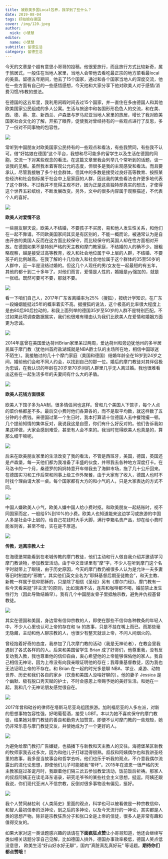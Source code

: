 ```yaml
---
title: 被欧美多国Local包养，我学到了些什么？
date: 2019-08-04
tags: 好姑娘在德国
cover: /img/120.jpeg
author: 
  nick: 小慧慧
editor: 
  name: 小慧慧
subtitle: 留德生活
category: 留德生活
---
```




今天的文章是个超有意思小哥哥的投稿，他很爱旅行，而且旅行方式比较新奇，属于旅居式，一般住在当地人家里，当地人会带他去看吃最正宗的地方菜看最local的美景。留德五年期间，他去了15个国家，通过和各个国家当地人的深度交流，他在一些方面有自己的一些感悟感想，今天他和大家分享下他对欧美人对于感情/消费习惯/传教的想法。



在德国的这五年里，我利用闲暇时间去过15个国家，并一直住在多由德国人和其他欧美国家公民组成的多人公寓。生活与旅途中和各国形形色色人的交流，和在美、西、德、英、意、新西兰、卢森堡与罗马尼亚当地人家里的旅居，增长了我对欧美国家社会文化的了解，开拓了眼界，促使我对曾经持有的一些观点进行了反思，多了一份对不同事物的包容性。

<img class="" data-ratio="0.6670212765957447" src="https://mmbiz.qpic.cn/mmbiz_jpg/rW3MWnUicJ7e8mmn97C0mibkjIVibFgmdqMCXJFd1VguNNVAkqHjjVN9KhTk6nTnCSHdloSmibIicwibM4LuCan0ht2Q/640?wx_fmt=jpeg" data-type="jpeg" data-w="940"/>

常听到中国朋友对欧美国家公民持有的一些观点和看法，有些我赞同，有些我不认可。借“好姑娘在德国”这个平台，我想和尽可能多的留学生以及生活在德国的同胞，交流一下对某些观念的看法。在这篇文章里我会列举几个常听到的话题，谈一谈我的见解。虽然我本着客观公允的态度，但很多是我的主观感受和看法。而且要承认，尽管我接触了多个社会群体，但其中的多数是接受过良好高等教育、按照某些经济和社会指标属于社会中上层家庭的人群，因此我的某些看法也许更多地代表了这个群体。不过我并不觉得主观不好，因为正是这些独特却真实的想法，才使得这个世界五彩缤纷，不断发展改变。另外，文中的很多内容属于观察描述，不代表个人的喜好。

<img class="" data-ratio="0.6670212765957447" src="https://mmbiz.qpic.cn/mmbiz_jpg/rW3MWnUicJ7e8mmn97C0mibkjIVibFgmdqMLeYxzrUXT9mRaCiaqe2V8RIDqa0tP149HQxRjRgRbmv3Vbc65IgEUTg/640?wx_fmt=jpeg" data-type="jpeg" data-w="940"/>



**欧美人对爱情不忠**

一些朋友聊天说，欧美人不结婚，不要孩子不买房，易和他人发生性关系，和他们在一起不靠谱。不同欧美国家间其实是有区别的，不能一概而论，被通常认为是自由开放的美国人反而在这方面比较保守，而比较保守的英国人却在性方面相对开放。在德国如果不是特别严格的天主教和摩门教家庭，不结婚的人的确不少。据粗略观察，越是接受过高等教育，收入和社会地位属于中上层的人群，不结婚、不要孩子的比例越高。在我了解的十几位收入和社会地位属于这个群体的35至50岁的人群中，近一半是没结过婚的。但这几个人现任的男/女友在一起最短的有五年，其他的都十到二十多年了。对他们而言，爱情是人性的，婚姻是yy强加的，就是一张纸。既然可要可不要，那就不要。

<img class="" data-ratio="0.6670212765957447" src="https://mmbiz.qpic.cn/mmbiz_jpg/rW3MWnUicJ7e8mmn97C0mibkjIVibFgmdqM5W7NMKBjwtIMSZfIibGd3QEZve5C9XicgtMLU39vW9kQBVLnGjpHmyuA/640?wx_fmt=jpeg" data-type="jpeg" data-w="940"/>

看一下咱们自己人，2017年广东省离婚率为25%（搜狐），按统计学知识，在广东一段婚姻能挺过5年的概率着实不高。据搜狐的说法，这个极高的比率很大程度上是由80后90后拉动的，和我上面列举的德国35岁至50岁的人群不是特别匹配。不过如果此项调查数据属实，我们也很难有理由认为我们比欧美人在爱情和婚姻方面更为忠诚。

<img class="" data-copyright="0" data-ratio="0.66640625" data-s="300,640" src="https://mmbiz.qpic.cn/mmbiz_jpg/rW3MWnUicJ7e8mmn97C0mibkjIVibFgmdqMqZ4rJ4I2YdhgfLQlibFLqF7LqBkich2dWfCjOrgpsOY6JTf8sSV2tqEA/640?wx_fmt=jpeg" data-type="jpeg" data-w="1280" style=""/>

2014年底曾在美国爱达荷州Brian家里呆过两周，爱达荷州和旁边犹他州的多半居民属于摩门教（犹他州首府盐湖城就是NBA爵士队的主场所在地，相信中国球迷不陌生）。我接触过的几十个摩门家庭（美国和德国）结婚年龄全在18岁到24岁之间，婚前他们会和不同人约会，以找到自己的那一位。婚后的摩门教徒对其伴侣极为忠诚，在我认识的年龄在20岁至70岁间的人群里几乎无人离过婚。我也很难看出这些在一起生活多年的夫妻间有什么大的矛盾。

<img class="" data-ratio="0.6702127659574468" src="https://mmbiz.qpic.cn/mmbiz_jpg/rW3MWnUicJ7e8mmn97C0mibkjIVibFgmdqMpQ7EgFuVVuxq72J8gyqZBuVx83m6WoQGTySzkyb31rUy7QjfAKrGLw/640?wx_fmt=jpeg" data-type="jpeg" data-w="940"/>



****欧美人花钱方面很抠****



欧美人下馆子多为AA制，很多情侣间也这样。曾和几个美国人下馆子，每个人点的菜价格都差不多。最后交小费时他们各算各的，而不是取平均数，就这样数了五分钟的小费钱。来德国过第一个生日时，我本打算请十位德国人去中餐馆撮一顿。几个提前知情的集体反对，我说我这是自愿，你们有什么好反对的。他们告诉我如果这样做，大家会感到难受，甚至有人会不来的。我当时觉得欧美人也真是的，算那么细干嘛呢。

<img class="" data-ratio="0.6670212765957447" src="https://mmbiz.qpic.cn/mmbiz_jpg/rW3MWnUicJ7e8mmn97C0mibkjIVibFgmdqMHOiamDf3ZfhoZeapADUD5tB6bC5IZOzAkODFA5V4TkdNPwFjFQ8puvA/640?wx_fmt=jpeg" data-type="jpeg" data-w="940"/>

后来在欧美朋友家里的生活改变了我的看法，不管是西班牙，美国，德国，英国还是卢森堡，每一天他们都为我准备了丰盛的伙食，并带我去各种地方深度打卡。在马洛卡的一个月，桑德罗的妈妈特意开车带我去了海鲜市场，拖了几十公斤回来。在德国实习和工作后常和同事上级工作外聚餐，由于大家有了收入，德国人也时不时找个理由请大家一桌。每个国家都有大方的和小气的人，只是大家表达的方式不同。

<img class="" data-ratio="0.5627659574468085" src="https://mmbiz.qpic.cn/mmbiz_jpg/rW3MWnUicJ7e8mmn97C0mibkjIVibFgmdqMyT8ibCNwmI0p485FmW9ZSHSiaU02mbpyCO03DGyQ2nUaoibILVibpSAsiaQ/640?wx_fmt=jpeg" data-type="jpeg" data-w="940"/>

中国人嫌欧美人小气，欧美人嫌中国人给小费时抠。和欧美朋友一起结账时，视不同国家而定，一般给5%到10%的小费。欧美人也知道能来这边学习或旅游的中国人多是社会中上层的，给自己花钱时大手大脚，满行李箱名贵产品，却在给小费时能省则省，甚至不给，实在是不厚道。

<img class="" data-ratio="0.625531914893617" src="https://mmbiz.qpic.cn/mmbiz_jpg/rW3MWnUicJ7e8mmn97C0mibkjIVibFgmdqMf2pS0REcvHIibCzGpnBFC4SDrlBaMeicXhlUSmRvgoICqw8DG7ZkhbOA/640?wx_fmt=jpeg" data-type="jpeg" data-w="940"/>



****传教，远离宗教人士****



在海德堡常能看到在老城传教的摩门教徒，他们主动和行人做自我介绍并邀请学习摩门教读物，参加教堂活动。由于中文音译里有”摩“字，不少人在听到摩门这个名字时就带上了眼镜，由于历史原因，今天的摩门教仍被很多人认为是允许一夫多妻等旧时制度的”邪教“。其实他们英文全名为“耶稣基督后期圣徒教会”，和天主教、新教一样属于信仰耶稣的，只是除了相信《圣经》另有《摩尔门经》。摩门教有一些今天看来挺”非主流“的原则，比如滴酒不沾，连茶和咖啡都不喝，婚前禁止发生性行为（因此导致结婚早）。我有几个中国朋友骨子里抵触宗教，避免并仇视基督教徒。

<img class="" data-ratio="0.6670212765957447" src="https://mmbiz.qpic.cn/mmbiz_jpg/rW3MWnUicJ7e8mmn97C0mibkjIVibFgmdqM8OCIRXL0ejOzMcTMSnPVDGqZr1gZ2Fxib6p4snu49reQicAYNvvCFrvw/640?wx_fmt=jpeg" data-type="jpeg" data-w="940"/>

其实在德国和美国，身边常有信仰宗教的人，即使在那些不信仰各种教条的年轻人中，不少人心里也认可上帝的存在和 ta 的故事，只是不挂在嘴上而已。而那些毫无隐藏，主动和他人聊宗教的人，也很少有整天就谈上帝，不问人间烟火的。



曾经抱着好奇的态度，我参加了几次摩门教的活动（我是无神论者），在教会里我遇到了各式各样的的人。后来和美国留学生 Brian 成了好哥们，他尊重我，没有反复劝我入教，我也尊重他的信仰自由，衷心希望他的上帝能够保佑他的家人。我自己相信无神论，因为上帝没有向我亲眼证明他的存在；我尊重基督教徒，因为我也无法证明上帝的不存在。和 Brian 在一起的时光多是聊 NBA、学业、桌游、动物世界、历史和我们各自的家乡（饮食和美国人没啥好聊的）。他的妻子 Jessica 是个幽默、极有脱口秀天赋的护士，不时会感恩上帝赐予她的美好生活。和她在一起，我和几个无神论朋友感觉很自在。

<img class="" data-ratio="0.7497116493656286" src="https://mmbiz.qpic.cn/mmbiz_jpg/rW3MWnUicJ7e8mmn97C0mibkjIVibFgmdqMfib3mlk0A40Lw1ILnVYFMcakYsiau5l1WzUaN3sF59E26Lwwic3oOB9Iw/640?wx_fmt=jpeg" data-type="jpeg" data-w="867" style="font-size: 15px;text-align: justify;white-space: normal;"/>

2017年曾和硅谷的律师在塔斯马尼亚岛组团旅游。加利福尼亚的人多左派，对新的思想事物包容性强，好喝葡萄酒，接受 LGBT。本以为她不喜欢保守的摩门教徒，结果她对摩门教徒的善良和勤劳大加赞赏。即便不认可摩门教的一些规矩，她仍非常乐意与摩门教徒交友，并使她成为了一个更好的人。

<img class="" data-ratio="0.7497116493656286" src="https://mmbiz.qpic.cn/mmbiz_jpg/rW3MWnUicJ7e8mmn97C0mibkjIVibFgmdqMJG8hDj6voHiaamMkAgHhsia9X7D9aa1a9OJNNMwZCqianhgPeMARmE3BA/640?wx_fmt=jpeg" data-type="jpeg" data-w="867"/>

为避免给摩门教打广告嫌疑，也插播下与新教和天主教人的交往。海德堡某区新教的牧师家我去过多次，因为和他儿子打球混得很熟。叔叔和阿姨偶尔也和我讲圣经里的故事，我多是当故事会和哲学去听。他们也乐于听我的观点，不介意我偶尔流露出的进化论思想，即使他们儿子可能被我“带坏”。2015年在波恩一很严格的天主教家庭过圣诞月时，我跟着他们隔三岔五参加教堂活动，饭前饭后祈祷。那家人的叔叔阿姨正在读毛泽东语录，研究毛爷爷的某些社会主义思想，挺逗。阿姨还跟我说，你们现代亚洲人不信宗教，反倒对很多事物没有偏见，挺好。

<img class="" data-ratio="0.6670212765957447" src="https://mmbiz.qpic.cn/mmbiz_jpg/rW3MWnUicJ7e8mmn97C0mibkjIVibFgmdqMKiaiblH8UdLPSU0sqnuVaRsO06ibCtDJuLdNU2mdWYqeic0GibFn6Ie3mIg/640?wx_fmt=jpeg" data-type="jpeg" data-w="940"/>

我个人赞同赫拉利《人类简史》里面的观点，科学也可以被看做是一种宗教信仰，和智人最初信奉的泛神论，到之后的多神论，以及今天流行的一神论，其实都是人类的思想产物。除非是宗教狂热分子和张口全是上帝的信徒，很多人是非常有趣和值得交友的。



如果大家对这一类话题感兴趣的话请在**下面疯狂点赞**让小哥哥知道，他还会继续写类似相关话题分享自己见解，比如德国人排外，德国办事效率极低，德国人笑点低没意思， 欧美生活“好山好水好无聊”，国内“真脏真乱真好玩” 等话题。**期待你们都点赞哦！**

